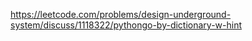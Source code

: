 https://leetcode.com/problems/design-underground-system/discuss/1118322/pythongo-by-dictionary-w-hint